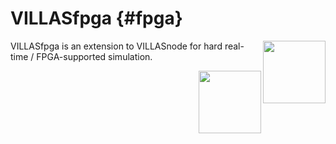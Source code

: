 # VILLASfpga {#fpga}

<img src="villas_fpga.svg" width="100" align="right" />

VILLASfpga is an extension to VILLASnode for hard real-time / FPGA-supported simulation.

<img src="villas_fpga.png" width="100" align="right" />